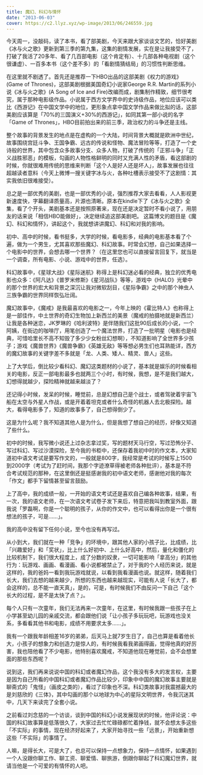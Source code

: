 ```yaml
---
title: 魔幻、科幻与情怀
date: "2013-06-03"
cover: https://c2.llyz.xyz/wp-image/2013/06/246559.jpg
---
```


今天周一，没敲码，读了本书，看了部美剧，今天来跟大家谈谈文艺的，恰好美剧《冰与火之歌》更新到第三季的第九集，这集的剧情发展，实在是让我接受不了，打破了我活了20多年、看了几百部电影（这个肯定有）、十几部各种电视剧（这个很谦虚）、一百多本书（这个差不多）的「看剧情猜结局」的习惯性判断思维。

在这里就不剧透了。首先还是推荐一下HBO出品的这部美剧《权力的游戏》(Game of Thrones)，这部美剧根据美国奇幻小说家George R.R. Martin的系列小说《冰与火之歌》(A Song of Ice and Fire)改编而成，剧集制作精致，细节很考究，属于那种电影级作品。小说属于西方文学界中的史诗级作品，地位应该可以类比《西游记》在中国文学中的地位，更形象点拿中国文学作品来做比拟的话，这部美剧应该算是「70%的三国演义+30%的西游记」，如同其第一部小说的名字「Game of Thrones」，HBO目前拍出来的前三季，政治权力的斗争还是主线。

整个故事的背景发生的地点是在虚构的一个大陆，时间背景大概就是欧洲中世纪，故事围绕宫廷斗争、王国争霸、远古的传说和怪物、魔法冒险等等，打造了一个史诗般的世界，其中包含众多故事分支、众多人物，打破了传统的「正邪斗争」「正义战胜邪恶」的模板，勾画的人物性格鲜明的同时又充满人性的矛盾，看这部剧的时候，你就很难用传统的思维来判断「这个人是好人还是坏人」，故事发展也往往超越读者意料（今天上微博一搜关键字冰与火，各种吐槽表示接受不了这剧情：其实我依旧很难接受）。

总之是一部优秀的美剧，也是一部优秀的小说，强烈推荐大家去看看，人人影视更新速度快，字幕翻译质量高，片源也清晰。原本在kindle下了《冰与火之歌》全集，看了个开头，美剧基本还是按照原著来，现在还是决定暂时不看小说了，用朋友的话来说「相信HBO能做好」，决定继续追这部美剧吧。 这篇博文的题目是《魔幻、科幻和情怀》，讲起这个，我就想讲讲魔幻、科幻和对我的影响。

初中、高中的时候，看书挺多，大学的时候，看电影多，经典的电影基本看了个遍，做为一个男生，尤其喜欢那些魔幻、科幻故事。时常会幻想，自己如果选择一个电影中的世界，会想去哪一个世界？（在这里您也可以直接留言回复下，就当是一个调查，所有电影、小说、游戏中的世界，任选）。

科幻故事中，《星球大战》《星际迷航》称得上是科幻迷必看的经典，独立的优秀电影也众多：《阿凡达》《普罗米修斯》《星河战队》等等，游戏中《HALO》光晕中的那个世界的宏大和背景之深沉让我对微软刮目，《星际争霸》之中的那个神虫人三族争霸的世界同样恢弘壮阔。

魔幻故事中，《魔戒》是我最喜欢的电影之一，今年上映的《霍比特人》也称得上是一部佳作，中土世界的奇幻生物加上新西兰的美景（魔戒的拍摄地就是新西兰）让我是各种迷恋，JK罗琳的《哈利波特》是伴随我们这批90后成长的小说，一个阿姨，在街边的咖啡厅，用笔创造了一个魔法世界，打造了一批明星（电影也是经典，可惜哈里长不高不知毁了多少少女粉丝幻想啊），不知道影响了全世界多少孩子；游戏《魔兽世界》《魔兽争霸》《英雄无敌》等等想必男生们也耳熟能详，西方的魔幻故事的关键字差不多就是「龙、人类、矮人、精灵、兽人」这些。

上了大学后，倒比较少看科幻、魔幻这类题材的小说了，基本就是娱乐的时候看相关的电影，反正一部电影最多也就两三个小时，有时候，我想，是不是我们越大，幻想得就越少，探险精神就越来越淡了？

还记得小时候，发呆的时候，睡觉前，总是幻想自己是个战士，或者驾驶着宇宙飞船在太空与外星人作战，或是开着着坦克或者什么奇怪的机器人去北极探险。越大，看得电影多了，知道的故事多了，自己想得倒少了。

这是为什么呢？我不知道其他人是为什么，但是我想了想自己的经历，好像又知道了些什么。

初中的时候，我写微小说还上过杂志拿过奖，写的题材天马行空，写过恐怖分子、写过科幻、写过沙漠探险，至今我的书柜中，还保存着我初中时的作文本，大家知道初中语文考试是要写作文的，一般就是800字，我经常是考试的时候写上1500到2000字（考试为了赶时间，我那个字迹潦草得被老师各种批评），基本是不符合考试规范的那种，在这里倒还是挺感谢我的初中语文老师，感谢他对我的每次「作文」都手下留情甚至留言鼓励。

上了高中，我的成绩一般，一开始的语文考试还是喜欢自己编各种故事，结果，有一次，我的语文老师，在一次语文考试卷子发下来后，特意把我叫到教室外面，跟我说「罗磊啊，你是一个聪明的孩子，从你的作文中，也可以看得出你是一个很有想法的孩子，可是……」。

我的高中没有留下任何小说，至今也没有再写过。

从小到大，我们就在一种「竞争」的环境中，跟其他人家的小孩子比，比成绩，比「兴趣爱好」和「奖状」，比上什么好初中、上什么好高中，然后，量化和僵化的比较机制下，我们很大程度上，成了分数的奴隶，一切可能影响「拿高分」的其他行为：玩游戏、画画、看漫画、看小说都被禁止了，对于我的个人经历来说，就是这样的，我的爸妈一看到我玩游戏就说，以看到我看漫画也说。就这样，随着我们长大，我们去想的越来越少，所想的东西也越来越现实，可能有人说「长大了，都会这样的，总不能一直天真」，是的，可是，有时候我们不由反问一下自己「这个长大的过程，是不是太快了点？」。

每个人只有一次童年，我们无法再来一次童年，在这里，有时候我跟一些孩子在上小学甚至幼儿园的亲戚交流，都会跟他们说「让小孩子多玩玩吧，玩游戏也没关系，多看看其他书和电影，成绩不用要求太多……」。

我有一个跟我年龄相差16岁的弟弟，后天马上就7岁生日了，自己也算是看着他长大，小孩子的想象力和创造力是惊人的，有时候我看我弟画得画，觉得他真的好厉害，我也陪他看了不少电影，他特别喜欢魔戒，不知道他现在睡觉前，会不会想里面的那些东西呢？

说到这，我们再来说说中国的科幻或者魔幻作品，这个我没有多大的发言权，主要是因为自己所看的中国科幻或者魔幻作品比较少，印象中中国的魔幻故事主要就是聊斋式的「鬼怪」（画皮之类的），看过了印象也不深。科幻类故事对我震撼最大的是刘慈欣的《三体》，其中勾画的那个以地球为中心的星际文明世界，令我沉迷其中，几天下来读完了全套小说。

之前看过刘念慈的一个访谈，谈到中国的科幻小说发展现状的时候，他评论说：中国的科幻故事算是低落很久了，大家过去忙忙碌碌都忙着挣钱，就不会想太多这些「不实际」的事情，现在经济好起来了，大家开始寻找一些「远景」，开始重新想这些「不实际」的事情了。

人嘛，是得长大，可是大了，也总可以保持一点想象力，保持一点情怀，如果遇到一个人没跟你聊工作、聊工资、聊爱情、聊旅游，倒跟你聊起了科幻魔幻世界，就请当他是一个可爱的有情怀的人吧。
